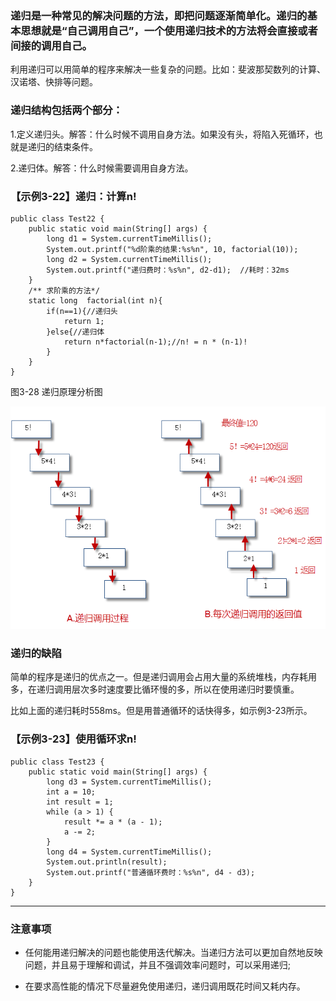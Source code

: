 ### 递归是一种常见的解决问题的方法，即把问题逐渐简单化。递归的基本思想就是“自己调用自己”，一个使用递归技术的方法将会直接或者间接的调用自己。

利用递归可以用简单的程序来解决一些复杂的问题。比如：斐波那契数列的计算、汉诺塔、快排等问题。

### 递归结构包括两个部分：

1.定义递归头。解答：什么时候不调用自身方法。如果没有头，将陷入死循环，也就是递归的结束条件。

2.递归体。解答：什么时候需要调用自身方法。

### 【示例3-22】递归：计算n!　　

    public class Test22 {
        public static void main(String[] args) {
            long d1 = System.currentTimeMillis();  
            System.out.printf("%d阶乘的结果:%s%n", 10, factorial(10));
            long d2 = System.currentTimeMillis();
            System.out.printf("递归费时：%s%n", d2-d1);  //耗时：32ms
        }
        /** 求阶乘的方法*/
        static long  factorial(int n){
            if(n==1){//递归头
                return 1;
            }else{//递归体
                return n*factorial(n-1);//n! = n * (n-1)!
            }
        }
    }
    
图3-28 递归原理分析图

![image](https://github.com/Pxd123/JAVA/blob/master/notes/%E4%B8%89.%E6%8E%A7%E5%88%B6%E8%AF%AD%E5%8F%A5/digui.png)

### 递归的缺陷

简单的程序是递归的优点之一。但是递归调用会占用大量的系统堆栈，内存耗用多，在递归调用层次多时速度要比循环慢的多，所以在使用递归时要慎重。

比如上面的递归耗时558ms。但是用普通循环的话快得多，如示例3-23所示。

### 【示例3-23】使用循环求n!　

    public class Test23 {
        public static void main(String[] args) {
            long d3 = System.currentTimeMillis();
            int a = 10;
            int result = 1;
            while (a > 1) {
                result *= a * (a - 1);
                a -= 2;
            }
            long d4 = System.currentTimeMillis();
            System.out.println(result);
            System.out.printf("普通循环费时：%s%n", d4 - d3);
        }
    }
***   
### 注意事项

* 任何能用递归解决的问题也能使用迭代解决。当递归方法可以更加自然地反映问题，并且易于理解和调试，并且不强调效率问题时，可以采用递归;

* 在要求高性能的情况下尽量避免使用递归，递归调用既花时间又耗内存。
